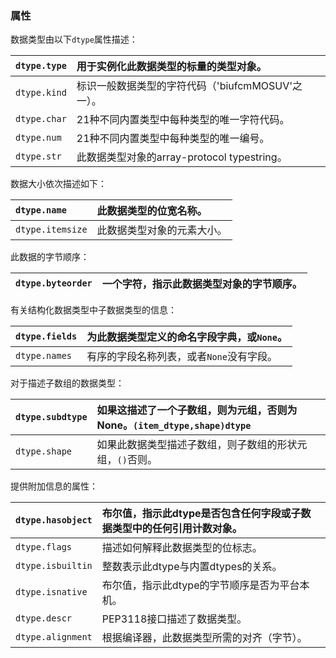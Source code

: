 ### 

### 属性

数据类型由以下`dtype`属性描述：

| `dtype.type` | 用于实例化此数据类型的标量的类型对象。 |
| :--- | :--- |
| `dtype.kind` | 标识一般数据类型的字符代码（'biufcmMOSUV'之一）。 |
| `dtype.char` | 21种不同内置类型中每种类型的唯一字符代码。 |
| `dtype.num` | 21种不同内置类型中每种类型的唯一编号。 |
| `dtype.str` | 此数据类型对象的array-protocol typestring。 |

数据大小依次描述如下：

| `dtype.name` | 此数据类型的位宽名称。 |
| :--- | :--- |
| `dtype.itemsize` | 此数据类型对象的元素大小。 |

此数据的字节顺序：

| `dtype.byteorder` | 一个字符，指示此数据类型对象的字节顺序。 |
| :--- | :--- |


有关结构化数据类型中子数据类型的信息：

| `dtype.fields` | 为此数据类型定义的命名字段字典，或`None`。 |
| :--- | :--- |
| `dtype.names` | 有序的字段名称列表，或者`None`没有字段。 |

对于描述子数组的数据类型：

| `dtype.subdtype` | 如果这描述了一个子数组，则为元组，否则为None。`(item_dtype,shape)dtype` |
| :--- | :--- |
| `dtype.shape` | 如果此数据类型描述子数组，则子数组的形状元组，`()`否则。 |

提供附加信息的属性：

| `dtype.hasobject` | 布尔值，指示此dtype是否包含任何字段或子数据类型中的任何引用计数对象。 |
| :--- | :--- |
| `dtype.flags` | 描述如何解释此数据类型的位标志。 |
| `dtype.isbuiltin` | 整数表示此dtype与内置dtypes的关系。 |
| `dtype.isnative` | 布尔值，指示此dtype的字节顺序是否为平台本机。 |
| `dtype.descr` | PEP3118接口描述了数据类型。 |
| `dtype.alignment` | 根据编译器，此数据类型所需的对齐（字节）。 |



